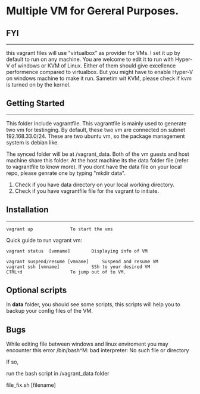 # Multiple VM for Gereral Purposes.

## FYI 
---
this vagrant files will use "virtualbox" as provider for VMs. I set it up by default to run on any machine. You are welcome to edit it to run with Hyper-V of windows or KVM of Linux. Either of them should give excellence performence compared to virtualbox. But you might have to enable Hyper-V on windows machine to make it run. Sametim wit KVM, please check if kvm is turned on by the kernel.
	
## Getting Started
---
This folder include vagrantfile. This vagrantfile is mainly used to generate two vm for testinging. By default, these two vm are connected on subnet 192.168.33.0/24. These are two ubuntu vm, so the package management system is debian like.


The synced folder will be at /vagrant_data. Both of the vm guests and host machine share this folder. At the host machine its the data folder file (refer to vagrantfile to know more). If you dont have the data file on your local repo, please genrate one by typing "mkdir data".

1. Check if you have data directory on your local working directory.
2. Check if you have vagrantfile file for the vagrant to initiate. 
## Installation
---
	vagrant up				To start the vms

Quick guide to run vagrant vm:

	vagrant status  [vmname] 		Displaying info of VM

	vagrant suspend/resume [vmname] 	Suspend and resume VM
	vagrant ssh [vmname]			SSh to your desired VM
	CTRL+d 					To jump out of to VM.

## Optional scripts
In **data** folder, you should see some scripts, this scripts will help you to backup your config files of the VM. 


## Bugs
While editing file between windows and linux enviroment you may encounter this error 
/bin/bash^M: bad interpreter: No such file or directory


If so,

run the bash script in /vagrant_data folder


file_fix.sh [filename]

